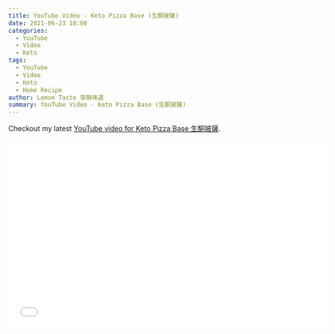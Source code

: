 ```yaml
---
title: YouTube Video - Keto Pizza Base (生酮披薩)
date: 2021-06-23 18:00
categories:
  - YouTube
  - Video
  - Keto
tags:
  - YouTube
  - Video
  - Keto
  - Home Recipe
author: Lemon Taste 寧萌味道
summary: YouTube Video - Keto Pizza Base (生酮披薩)
---
```


Checkout my latest [YouTube video for Keto Pizza Base 生酮披薩](https://www.youtube.com/watch?v=3CCxuVY-NTc).

<iframe src="//www.youtube.com/embed/3CCxuVY-NTc" height="375" width="640" allowfullscreen="" frameborder="0"></iframe>